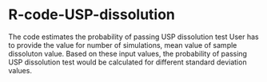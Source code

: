# R-code-USP-dissolution
The code estimates the probability of passing USP dissolution test
User has to provide the value for number of simulations, mean value of sample dissoluton value.
Based on these input values, the probability of passing USP dissolution test would be calculated for different standard deviation values.
